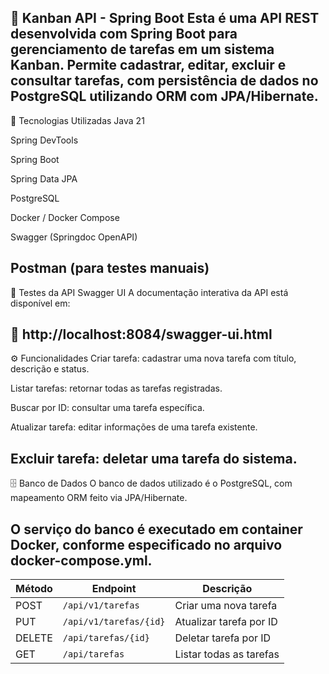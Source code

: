 📝 Kanban API - Spring Boot
Esta é uma API REST desenvolvida com Spring Boot para gerenciamento de tarefas em um sistema Kanban. Permite cadastrar, editar, excluir e consultar tarefas, com persistência de dados no PostgreSQL utilizando ORM com JPA/Hibernate.
---

🚀 Tecnologias Utilizadas
Java 21

Spring DevTools

Spring Boot

Spring Data JPA

PostgreSQL

Docker / Docker Compose

Swagger (Springdoc OpenAPI)

Postman (para testes manuais)
---
🧪 Testes da API
Swagger UI
A documentação interativa da API está disponível em:

📍 http://localhost:8084/swagger-ui.html
---
⚙️ Funcionalidades
Criar tarefa: cadastrar uma nova tarefa com título, descrição e status.

Listar tarefas: retornar todas as tarefas registradas.

Buscar por ID: consultar uma tarefa específica.

Atualizar tarefa: editar informações de uma tarefa existente.

Excluir tarefa: deletar uma tarefa do sistema.
---
🗄️ Banco de Dados
O banco de dados utilizado é o PostgreSQL, com mapeamento ORM feito via JPA/Hibernate.

O serviço do banco é executado em container Docker, conforme especificado no arquivo docker-compose.yml.
---
| Método | Endpoint               | Descrição               |
| ------ | ---------------------- | ----------------------- |
| POST   | `/api/v1/tarefas`      | Criar uma nova tarefa   |
| PUT    | `/api/v1/tarefas/{id}` | Atualizar tarefa por ID |
| DELETE | `/api/tarefas/{id}`    | Deletar tarefa por ID   |
| GET    | `/api/tarefas`         | Listar todas as tarefas |

